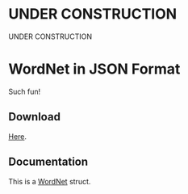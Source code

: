 UNDER CONSTRUCTION
==================

UNDER CONSTRUCTION

WordNet in JSON Format
======================

Such fun!

Download
--------

[Here](https://dl.dropboxusercontent.com/u/20957649/wordnet/wordnet.json.gz).

Documentation
-------------

This is a [WordNet](https://godoc.org/github.com/fluhus/gostuff/nlp/wordnet#WordNet)
struct.

